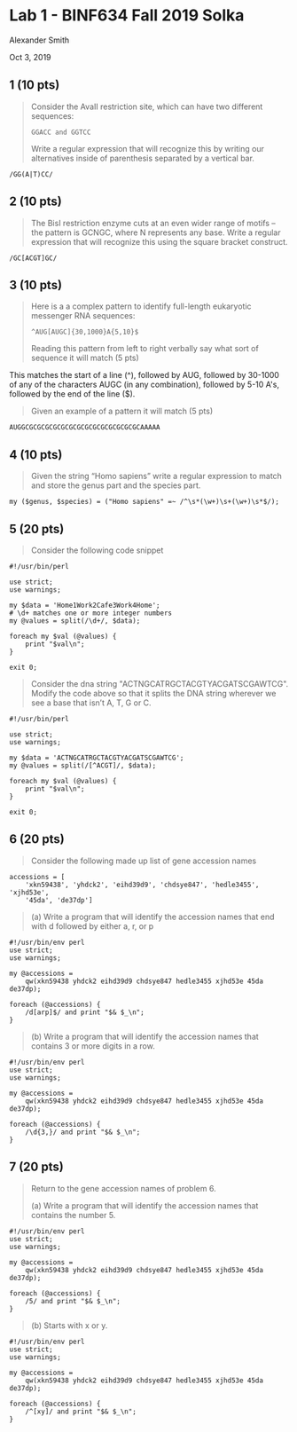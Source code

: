 # Lab 1 - BINF634 Fall 2019 Solka

Alexander Smith

Oct 3, 2019

## 1 (10 pts)

> Consider the AvaII restriction site, which can have two different
> sequences:
>
>     GGACC and GGTCC
>
> Write a regular expression that will recognize this by writing our
> alternatives inside of parenthesis separated by a vertical bar.


```
/GG(A|T)CC/
```


## 2 (10 pts)

> The BisI restriction enzyme cuts at an even wider range of motifs –
> the pattern is GCNGC, where N represents any base. Write a regular
> expression that will recognize this using the square bracket
> construct.


```
/GC[ACGT]GC/
```


## 3 (10 pts)

> Here is a a complex pattern to identify full-length eukaryotic
> messenger RNA sequences:
>
>     ^AUG[AUGC]{30,1000}A{5,10}$
>
> Reading this pattern from left to right verbally say what sort of
> sequence it will match (5 pts)

This matches the start of a line (^), followed by AUG, followed by
30-1000 of any of the characters AUGC (in any combination), followed
by 5-10 A's, followed by the end of the line ($).

> Given an example of a pattern it will match (5 pts)

```
AUGGCGCGCGCGCGCGCGCGCGCGCGCGCGCGCAAAAA
```


## 4 (10 pts)

> Given the string “Homo sapiens” write a regular expression to match
> and store the genus part and the species part.

```{perl}
my ($genus, $species) = ("Homo sapiens" =~ /^\s*(\w+)\s+(\w+)\s*$/);
```


## 5 (20 pts)

> Consider the following code snippet

```{perl}
#!/usr/bin/perl

use strict;
use warnings;

my $data = 'Home1Work2Cafe3Work4Home';
# \d+ matches one or more integer numbers
my @values = split(/\d+/, $data);

foreach my $val (@values) {
    print "$val\n";
}

exit 0;
```

> Consider the dna string "ACTNGCATRGCTACGTYACGATSCGAWTCG". Modify the
> code above so that it splits the DNA string wherever we see a base
> that isn’t A, T, G or C.

```{perl}
#!/usr/bin/perl

use strict;
use warnings;

my $data = 'ACTNGCATRGCTACGTYACGATSCGAWTCG';
my @values = split(/[^ACGT]/, $data);

foreach my $val (@values) {
    print "$val\n";
}

exit 0;
```

## 6 (20 pts)

> Consider the following made up list of gene accession names

```{python}
accessions = [
    'xkn59438', 'yhdck2', 'eihd39d9', 'chdsye847', 'hedle3455', 'xjhd53e',
    '45da', 'de37dp']
```

> (a) Write a program that will identify the accession names that end
> with d followed by either a, r, or p

```{perl}
#!/usr/bin/env perl
use strict;
use warnings;

my @accessions =
    qw(xkn59438 yhdck2 eihd39d9 chdsye847 hedle3455 xjhd53e 45da de37dp);

foreach (@accessions) {
    /d[arp]$/ and print "$& $_\n";
}
```

> (b) Write a program that will identify the accession names that
> contains 3 or more digits in a row.

```{perl}
#!/usr/bin/env perl
use strict;
use warnings;

my @accessions =
    qw(xkn59438 yhdck2 eihd39d9 chdsye847 hedle3455 xjhd53e 45da de37dp);

foreach (@accessions) {
    /\d{3,}/ and print "$& $_\n";
}
```


## 7 (20 pts)

> Return to the gene accession names of problem 6.
>
> (a) Write a program that will identify the accession names that
> contains the number 5.

```{perl}
#!/usr/bin/env perl
use strict;
use warnings;

my @accessions =
    qw(xkn59438 yhdck2 eihd39d9 chdsye847 hedle3455 xjhd53e 45da de37dp);

foreach (@accessions) {
    /5/ and print "$& $_\n";
}
```

> (b) Starts with x or y.

```{perl}
#!/usr/bin/env perl
use strict;
use warnings;

my @accessions =
    qw(xkn59438 yhdck2 eihd39d9 chdsye847 hedle3455 xjhd53e 45da de37dp);

foreach (@accessions) {
    /^[xy]/ and print "$& $_\n";
}
```
